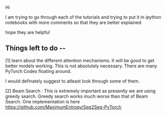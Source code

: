 Hi

I am trying to go through each of the tutorials and trying to put it in ipython notebooks 
with more comments so that they are better explained

hope they are helpful

Things left to do --
------------

[1] learn about the different attention mechanisms. It will be good to get better models working.
This is not absolutely necessary. There are many PyTorch Codes floating around.

I would definately suggest to atleast look through some of them.

[2] Beam Search : This is extremely important as presently we are using greedy search.
Greedy search works much worse than that of Beam Search.
One implementation is here 
https://github.com/MaximumEntropy/Seq2Seq-PyTorch
